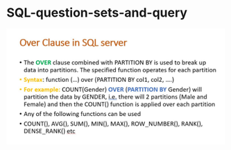 # SQL-question-sets-and-query
![](https://github.com/gladieschanggoodluck/SQL-question-sets-and-query/blob/main/Partition%20by/partion%20by%201.JPG)
